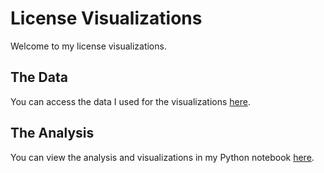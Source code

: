# License Visualizations

Welcome to my license visualizations.

## The Data
You can access the data I used for the visualizations [here](https://github.com/arosadale/arosadale.github.io/raw/main/hw5.csv).

## The Analysis
You can view the analysis and visualizations in my Python notebook [here](https://github.com/arosadale/arosadale.github.io/raw/main/license_visualizations.ipynb).
